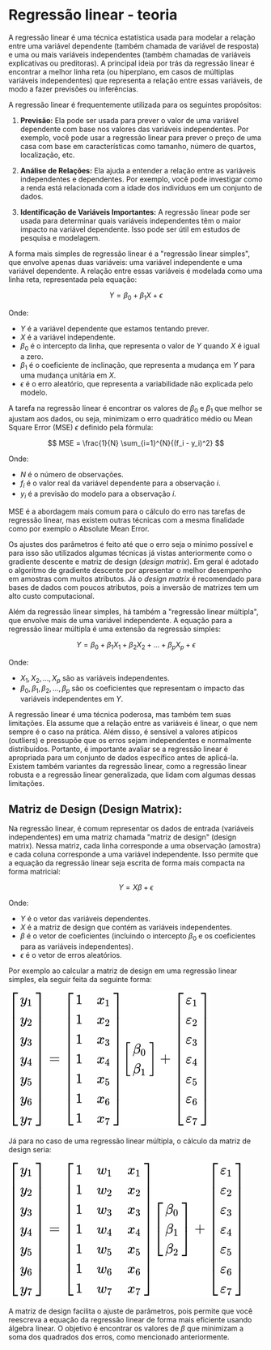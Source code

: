 # Regressão linear - teoria

A regressão linear é uma técnica estatística usada para modelar a relação entre uma variável dependente (também chamada de variável de resposta) e uma ou mais variáveis independentes (também chamadas de variáveis explicativas ou preditoras). A principal ideia por trás da regressão linear é encontrar a melhor linha reta (ou hiperplano, em casos de múltiplas variáveis independentes) que representa a relação entre essas variáveis, de modo a fazer previsões ou inferências.

A regressão linear é frequentemente utilizada para os seguintes propósitos:

1. **Previsão:** Ela pode ser usada para prever o valor de uma variável dependente com base nos valores das variáveis independentes. Por exemplo, você pode usar a regressão linear para prever o preço de uma casa com base em características como tamanho, número de quartos, localização, etc.

2. **Análise de Relações:** Ela ajuda a entender a relação entre as variáveis independentes e dependentes. Por exemplo, você pode investigar como a renda está relacionada com a idade dos indivíduos em um conjunto de dados.

3. **Identificação de Variáveis Importantes:** A regressão linear pode ser usada para determinar quais variáveis independentes têm o maior impacto na variável dependente. Isso pode ser útil em estudos de pesquisa e modelagem.

A forma mais simples de regressão linear é a "regressão linear simples", que envolve apenas duas variáveis: uma variável independente e uma variável dependente. A relação entre essas variáveis é modelada como uma linha reta, representada pela equação:

$$
Y = \beta_0 + \beta_1 X + \epsilon
$$

Onde:

- $Y$ é a variável dependente que estamos tentando prever.
- $X$ é a variável independente.
- $\beta_0$ é o intercepto da linha, que representa o valor de $Y$ quando $X$ é igual a zero.
- $\beta_1$ é o coeficiente de inclinação, que representa a mudança em $Y$ para uma mudança unitária em $X$.
- $\epsilon$ é o erro aleatório, que representa a variabilidade não explicada pelo modelo.

A tarefa na regressão linear é encontrar os valores de $\beta_0$ e $\beta_1$ que melhor se ajustam aos dados, ou seja, minimizam o erro quadrático médio ou Mean Square Error (MSE) $\epsilon$ definido pela fórmula:

$$
MSE = \frac{1}{N} \sum_{i=1}^{N}{(f_i - y_i)^2}
$$

Onde:

- $N$ é o número de observações.
- $f_i$ é o valor real da variável dependente para a observação $i$.
- $y_i$ é a previsão do modelo para a observação $i$.

MSE é a abordagem mais comum para o cálculo do erro nas tarefas de regressão linear, mas existem outras técnicas com a mesma finalidade como por exemplo o Absolute Mean Error.

Os ajustes dos parâmetros é feito até que o erro seja o mínimo possível e para isso são utilizados algumas técnicas já vistas anteriormente como o gradiente descente e matriz de design (_design matrix_). Em geral é adotado o algoritmo de gradiente descente por apresentar o melhor desempenho em amostras com muitos atributos. Já o _design matrix_ é recomendado para bases de dados com poucos atributos, pois a inversão de matrizes tem um alto custo computacional.

Além da regressão linear simples, há também a "regressão linear múltipla", que envolve mais de uma variável independente. A equação para a regressão linear múltipla é uma extensão da regressão simples:

$$
Y = \beta_0 + \beta_1 X_1 + \beta_2 X_2 + \ldots + \beta_p X_p + \epsilon
$$

Onde:

- $X_1, X_2, \ldots, X_p$ são as variáveis independentes.
- $\beta_0, \beta_1, \beta_2, \ldots, \beta_p$ são os coeficientes que representam o impacto das variáveis independentes em $Y$.

A regressão linear é uma técnica poderosa, mas também tem suas limitações. Ela assume que a relação entre as variáveis é linear, o que nem sempre é o caso na prática. Além disso, é sensível a valores atípicos (outliers) e pressupõe que os erros sejam independentes e normalmente distribuídos. Portanto, é importante avaliar se a regressão linear é apropriada para um conjunto de dados específico antes de aplicá-la. Existem também variantes da regressão linear, como a regressão linear robusta e a regressão linear generalizada, que lidam com algumas dessas limitações.

## Matriz de Design (Design Matrix):

Na regressão linear, é comum representar os dados de entrada (variáveis independentes) em uma matriz chamada "matriz de design" (design matrix). Nessa matriz, cada linha corresponde a uma observação (amostra) e cada coluna corresponde a uma variável independente. Isso permite que a equação da regressão linear seja escrita de forma mais compacta na forma matricial:

$$
Y = X\beta + \epsilon
$$

Onde:

- $Y$ é o vetor das variáveis dependentes.
- $X$ é a matriz de design que contém as variáveis independentes.
- $\beta$ é o vetor de coeficientes (incluindo o intercepto $\beta_0$ e os coeficientes para as variáveis independentes).
- $\epsilon$ é o vetor de erros aleatórios.

Por exemplo ao calcular a matriz de design em uma regressão linear simples, ela seguir feita da seguinte forma:

![](./assets/design-matrix-regressao-simples.svg)

Já para no caso de uma regressão linear múltipla, o cálculo da matriz de design seria:

![](./assets/design-matrix-regressao-multipla.svg.svg)

A matriz de design facilita o ajuste de parâmetros, pois permite que você reescreva a equação da regressão linear de forma mais eficiente usando álgebra linear. O objetivo é encontrar os valores de $\beta$ que minimizam a soma dos quadrados dos erros, como mencionado anteriormente.
